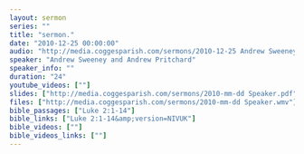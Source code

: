 ```yaml
---
layout: sermon
series: ""
title: "sermon."
date: "2010-12-25 00:00:00"
audio: "http://media.coggesparish.com/sermons/2010-12-25 Andrew Sweeney and Andrew Pritchard.mp3"
speaker: "Andrew Sweeney and Andrew Pritchard"
speaker_info: ""
duration: "24"
youtube_videos: [""]
slides: ["http://media.coggesparish.com/sermons/2010-mm-dd Speaker.pdf"]
files: ["http://media.coggesparish.com/sermons/2010-mm-dd Speaker.wmv"]
bible_passages: ["Luke 2:1-14"]
bible_links: ["Luke 2:1-14&amp;version=NIVUK"]
bible_videos: [""]
bible_videos_links: [""]
---
```

